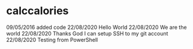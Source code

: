 # calccalories

09/05/2016 added code
22/08/2020 Hello World
22/08/2020 We are the world
22/08/2020 Thanks God I can setup SSH to my git account
22/08/2020 Testing from PowerShell
